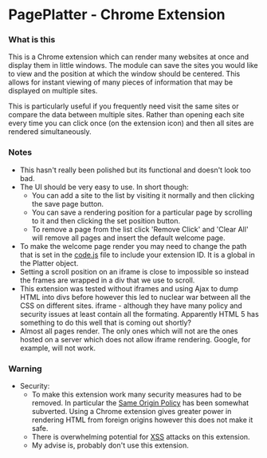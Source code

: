 # PagePlatter - Chrome Extension #

### What is this ###
This is a Chrome extension which can render many websites at once 
and display them in little windows. The module can save the sites 
you would like to view and the position at which the window should 
be centered. This allows for instant viewing of many pieces of 
information that may be displayed on multiple sites.

This is particularly useful if you frequently need visit the same sites 
or compare the data between multiple sites. Rather than opening each 
site every time you can click once (on the extension icon) and then 
all sites are rendered simultaneously.

### Notes ###
* This hasn't really been polished but its functional and doesn't look too bad.
* The UI should be very easy to use. In short though:
   * You can add a site to the list by visiting it normally and then 
     clicking the save page button.
   * You can save a rendering position for a particular page by scrolling 
     to it and then clicking the set position button.
   * To remove a page from the list click 'Remove Click' and 'Clear All' 
     will remove all pages and insert the default welcome page.
* To make the welcome page render you may need to change the path that is 
  set in the [code.js]() file to include your extension ID. It is a global 
  in the Platter object.
* Setting a scroll position on an iframe is close to impossible so instead 
  the frames are wrapped in a div that we use to scroll.
* This extension was tested without iframes and using Ajax to dump HTML 
  into divs before however this led to nuclear war between all the CSS on 
  different sites. iframe - although they have many policy and security 
  issues at least contain all the formating. Apparently HTML 5 has something 
  to do this well that is coming out shortly?
* Almost all pages render. The only ones which will not are the ones hosted 
  on a server which does not allow iframe rendering. Google, for example, 
  will not work.

### Warning ###
* Security:
   * To make this extension work many security measures had to be 
     removed. In particular the 
     [Same Origin Policy](http://en.wikipedia.org/wiki/Same-origin_policy) 
     has been somewhat subverted. Using a Chrome extension gives greater 
     power in rendering HTML from foreign origins however this does not 
     make it safe.
   * There is overwhelming potential for [XSS](http://en.wikipedia.org/wiki/Cross-site_scripting) 
     attacks on this extension.
   * My advise is, probably don't use this extension.
